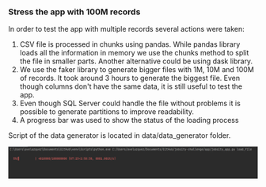 ### Stress the app with 100M records 

In order to test the app with multiple records several actions were taken:

1. CSV file is processed in chunks using pandas. While pandas library loads all the information in memory we use the chunks method to split the file in smaller parts. Another alternative could be using dask library.
2. We use the faker library to generate bigger files with 1M, 10M and 100M of records. It took around 3 hours to generate the biggest file. Even though columns don't have the same data, it is still useful to test the app.
3. Even though SQL Server could handle the file without problems it is possible to generate partitions to improve readability. 
4. A progress bar was used to show the status of the loading process

Script of the data generator is located in data/data_generator folder.


![plot](docs/100Mtest_1.PNG)


